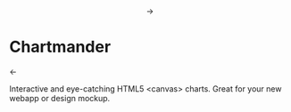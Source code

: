 <p align="center">
	-><h1>Chartmander</h1><-
</p>



Interactive and eye-catching HTML5 &lt;canvas> charts. Great for your new webapp or design mockup.
